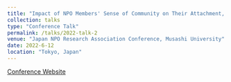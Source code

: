 ```yaml
---
title: "Impact of NPO Members' Sense of Community on Their Attachment, Health, and Well-being"
collection: talks
type: "Conference Talk"
permalink: /talks/2022-talk-2
venue: "Japan NPO Research Association Conference, Musashi University"
date: 2022-6-12
location: "Tokyo, Japan"
---
```

<span style="font-size: 14px;">
    <a href="https://www.janpora.org/meeting/" target="_blank">Conference Website</a>
</span>
